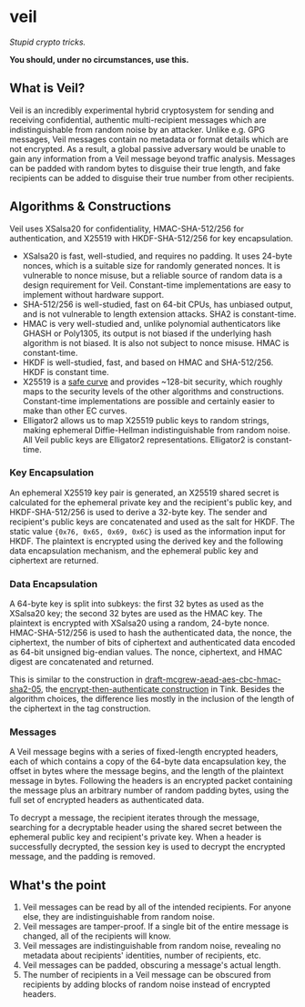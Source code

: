 # veil

_Stupid crypto tricks._

**You should, under no circumstances, use this.**

## What is Veil?

Veil is an incredibly experimental hybrid cryptosystem for sending and receiving confidential,
authentic multi-recipient messages which are indistinguishable from random noise by an attacker.
Unlike e.g. GPG messages, Veil messages contain no metadata or format details which are not
encrypted. As a result, a global passive adversary would be unable to gain any information from a
Veil message beyond traffic analysis. Messages can be padded with random bytes to disguise their
true length, and fake recipients can be added to disguise their true number from other recipients.

## Algorithms & Constructions
 
Veil uses XSalsa20 for confidentiality, HMAC-SHA-512/256 for authentication, and X25519 with 
HKDF-SHA-512/256 for key encapsulation.

* XSalsa20 is fast, well-studied, and requires no padding. It uses 24-byte nonces, which is a 
  suitable size for randomly generated nonces. It is vulnerable to nonce misuse, but a reliable 
  source of random data is a design requirement for Veil. Constant-time implementations are easy to
  implement without hardware support.
* SHA-512/256 is well-studied, fast on 64-bit CPUs, has unbiased output, and is not vulnerable to
  length extension attacks. SHA2 is constant-time.
* HMAC is very well-studied and, unlike polynomial authenticators like GHASH or Poly1305, its output
  is not biased if the underlying hash algorithm is not biased. It is also not subject to nonce
  misuse. HMAC is constant-time.
* HKDF is well-studied, fast, and based on HMAC and SHA-512/256. HKDF is constant time.
* X25519 is a [safe curve](https://safecurves.cr.yp.to) and provides ~128-bit security, which
  roughly maps to the security levels of the other algorithms and constructions. Constant-time 
  implementations are possible and certainly easier to make than other EC curves.
* Elligator2 allows us to map X25519 public keys to random strings, making ephemeral Diffie-Hellman
  indistinguishable from random noise. All Veil public keys are Elligator2 representations.
  Elligator2 is constant-time.

### Key Encapsulation

An ephemeral X25519 key pair is generated, an X25519 shared secret is calculated for the ephemeral
private key and the recipient's public key, and HKDF-SHA-512/256 is used to derive a 32-byte key.
The sender and recipient's public keys are concatenated and used as the salt for HKDF. The static
value `{0x76, 0x65, 0x69, 0x6C}` is used as the information input for HKDF. The plaintext is 
encrypted using the derived key and the following data encapsulation mechanism, and the ephemeral
public key and ciphertext are returned.

### Data Encapsulation

A 64-byte key is split into subkeys: the first 32 bytes as used as the XSalsa20 key; the second 32
bytes are used as the HMAC key. The plaintext is encrypted with XSalsa20 using a random, 24-byte
nonce. HMAC-SHA-512/256 is used to hash the authenticated data, the nonce, the ciphertext, the
number of bits of ciphertext and authenticated data encoded as 64-bit unsigned big-endian values.
The nonce, ciphertext, and HMAC digest are concatenated and returned.

This is similar to the construction in
[draft-mcgrew-aead-aes-cbc-hmac-sha2-05](https://www.ietf.org/archive/id/draft-mcgrew-aead-aes-cbc-hmac-sha2-05.txt),
the [encrypt-then-authenticate
construction](https://github.com/google/tink/blob/master/java/src/main/java/com/google/crypto/tink/subtle/EncryptThenAuthenticate.java)
in Tink. Besides the algorithm choices, the difference lies mostly in the inclusion of the length of
the ciphertext in the tag construction.

### Messages

A Veil message begins with a series of fixed-length encrypted headers, each of which contains a copy
of the 64-byte data encapsulation key, the offset in bytes where the message begins, and the length
of the plaintext message in bytes. Following the headers is an encrypted packet containing the
message plus an arbitrary number of random padding bytes, using the full set of encrypted headers as
authenticated data.

To decrypt a message, the recipient iterates through the message, searching for a decryptable header
using the shared secret between the ephemeral public key and recipient's private key. When a header
is successfully decrypted, the session key is used to decrypt the encrypted message, and the padding
is removed.

## What's the point

1. Veil messages can be read by all of the intended recipients. For anyone else, they are 
   indistinguishable from random noise.
2. Veil messages are tamper-proof. If a single bit of the entire message is changed, all of the
   recipients will know.
3. Veil messages are indistinguishable from random noise, revealing no metadata about recipients'
   identities, number of recipients, etc.
4. Veil messages can be padded, obscuring a message's actual length.
5. The number of recipients in a Veil message can be obscured from recipients by adding blocks of 
   random noise instead of encrypted headers.
